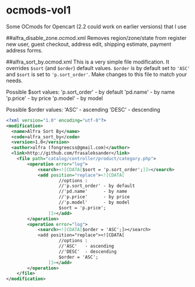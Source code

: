 # ocmods-vol1
Some OCmods for Opencart (2.2 could work on earlier versions) that I use

##alfra_disable_zone.ocmod.xml
Removes region/zone/state from register new user, guest checkout, address edit, shipping estimate, payment address forms.

##alfra_sort_by.ocmod.xml
This is a very simple file modification. It overrides `$sort` (and `$order`) default values. `$order` is by default set to `'ASC'` and `$sort` is set to `'p.sort_order'`. Make changes to this file to match your needs.

Possible $sort values:
'p.sort_order' - by default
'pd.name'      - by name
'p.price'      - by price
'p.model'      - by model

Possible $order values: 
'ASC'   - ascending
'DESC'  - descending

```xml
<?xml version="1.0" encoding="utf-8"?>
<modification>
  <name>Alfra Sort By</name>
  <code>alfra_sort_by</code>
  <version>1.0</version>
  <author>alfra (fongreecss@gmail.com)</author>
  <link>http://github.com/frasaleksander</link>
    <file path="catalog/controller/product/category.php">
        <operation error="log">
            <search><![CDATA[$sort = 'p.sort_order';]]></search>
            <add position="replace"><![CDATA[
                    //options :
                    //'p.sort_order' - by default
                    //'pd.name'      - by name
                    //'p.price'      - by price
                    //'p.model'      - by model
                    $sort = 'p.price';
                ]]></add>
        </operation>
        <operation error="log">
            <search><![CDATA[$order = 'ASC';]></search>
            <add position="replace"><![CDATA[
                    //options :
                    //'ASC'   - ascending
                    //'DESC'  - descending
                    $order = 'ASC';
                ]]></add>
        </operation>
    </file>
</modification>
```
